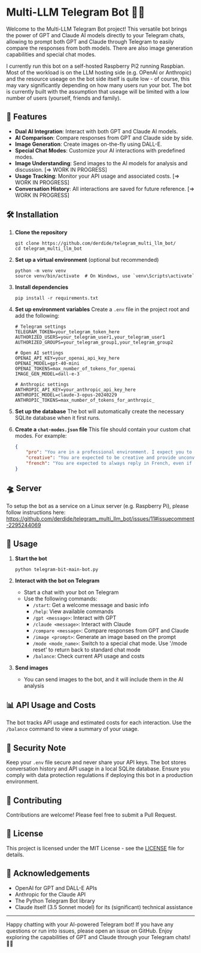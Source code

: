 # Multi-LLM Telegram Bot 🤖🚀

Welcome to the Multi-LLM Telegram Bot project! This versatile bot brings the power of GPT and Claude AI models directly to your Telegram chats, allowing to prompt both GPT and Claude through Telegram to easily compare the responses from both models. There are also  image generation capabilities and special chat modes. 

I currently run this bot on a self-hosted Raspberry Pi2 running Raspbian. Most of the workload is on the LLM hosting side (e.g. OPenAI or Anthropic) and the resource useage on the bot side itself is quite low - of course, this may vary significantly depending on how many users run your bot. The bot is currently built with the assumption that useage will be limited with a low number of users (yourself, friends and family). 

## 🌟 Features

- **Dual AI Integration**: Interact with both GPT and Claude AI models.
- **AI Comparison**: Compare responses from GPT and Claude side by side.
- **Image Generation**: Create images on-the-fly using DALL-E.
- **Special Chat Modes**: Customize your AI interactions with predefined modes.
- **Image Understanding**: Send images to the AI models for analysis and discussion. [=> WORK IN PROGRESS]
- **Usage Tracking**: Monitor your API usage and associated costs. [=> WORK IN PROGRESS]
- **Conversation History**: All interactions are saved for future reference. [=> WORK IN PROGRESS]

## 🛠️ Installation

1. **Clone the repository**
   ```
   git clone https://github.com/derdide/telegram_multi_llm_bot/
   cd telegram_multi_llm_bot
   ```

2. **Set up a virtual environment** (optional but recommended)
   ```
   python -m venv venv
   source venv/bin/activate  # On Windows, use `venv\Scripts\activate`
   ```

3. **Install dependencies**
   ```
   pip install -r requirements.txt
   ```

4. **Set up environment variables**
   Create a `.env` file in the project root and add the following:
   ```
   # Telegram settings
   TELEGRAM_TOKEN=your_telegram_token_here
   AUTHORIZED_USERS=your_telegram_user1,your_telegram_user1
   AUTHORIZED_GROUPS=your_telegram_group1,your_telegram_group2
   
   # Open AI settings
   OPENAI_API_KEY=your_openai_api_key_here
   OPENAI_MODEL=gpt-40-mini
   OPENAI_TOKENS=max_number_of_tokens_for_openai
   IMAGE_GEN_MODEL=dall-e-3
   
   # Anthropic settings
   ANTHROPIC_API_KEY=your_anthropic_api_key_here
   ANTHROPIC_MODEL=claude-3-opus-20240229
   ANTHROPIC_TOKENS=max_number_of_tokens_for_anthropic_
   ```

5. **Set up the database**
   The bot will automatically create the necessary SQLite database when it first runs.

6. **Create a `chat-modes.json` file**
   This file should contain your custom chat modes. For example:
   ```json
   {
       "pro": "You are in a professional environment. I expect you to to be formal and straight to the point. No blah-blah",
       "creative": "You are expected to be creative and provide unconventional responses.",
       "french": "You are expected to always reply in French, even if the prompt is in English"
   }
   ```
## 🛸 Server
To setup the bot as a service on a Linux server (e.g. Raspberry Pi), please follow instructions here: https://github.com/derdide/telegram_multi_llm_bot/issues/11#issuecomment-2295244069

## 🚀 Usage

1. **Start the bot**
   ```
   python telegram-bit-main-bot.py
   ```

2. **Interact with the bot on Telegram**
   - Start a chat with your bot on Telegram
   - Use the following commands:
     - `/start`: Get a welcome message and basic info
     - `/help`: View available commands
     - `/gpt <message>`: Interact with GPT
     - `/claude <message>`: Interact with Claude
     - `/compare <message>`: Compare responses from GPT and Claude
     - `/image <prompt>`: Generate an image based on the prompt
     - `/mode <mode_name>`: Switch to a special chat mode. Use '/mode reset' to return back to standard chat mode
     - `/balance`: Check current API usage and costs

3. **Send images**
   - You can send images to the bot, and it will include them in the AI analysis

## 📊 API Usage and Costs

The bot tracks API usage and estimated costs for each interaction. Use the `/balance` command to view a summary of your usage.

## 🔐 Security Note

Keep your `.env` file secure and never share your API keys. The bot stores conversation history and API usage in a local SQLite database. Ensure you comply with data protection regulations if deploying this bot in a production environment.

## 🤝 Contributing

Contributions are welcome! Please feel free to submit a Pull Request.

## 📄 License

This project is licensed under the MIT License - see the [LICENSE](LICENSE) file for details.

## 🙏 Acknowledgements

- OpenAI for GPT and DALL-E APIs
- Anthropic for the Claude API
- The Python Telegram Bot library
- Claude itself (3.5 Sonnet model) for its (significant) technical assistance   

---

Happy chatting with your AI-powered Telegram bot! If you have any questions or run into issues, please open an issue on GitHub. Enjoy exploring the capabilities of GPT and Claude through your Telegram chats! 🎉🤖

